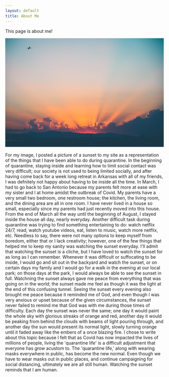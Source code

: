 ```yaml
---
layout: default
title: About Me
---
```


This page is about me!

![sunset](jakob-owens-uWbRcJSJLV8-unsplash.jpg)

For my image, I posted a picture of a sunset to my site as a representation of the things that I have been able to do during quarantine.
In the beginning of quarantine, staying inside and learning how to limit social contact was very difficult; our society is not used
to being limited socially, and after having come back for a week long retreat in Arkansas with all of my friends, I was defnitely not
happy about having to be inside all the time. In March, I had to go back to San Antonio because my parents felt more at ease with my sister 
and I at home amidst the outbreak of Covid. My parents have a very small two bedroom, one restroom house; the kitchen, the living room, and the 
dining area are all in one room. I have never lived in a house so small, especially since my parents had just recently moved into this house. 
From the end of March all the way until the beginning of August, I stayed inside the house all day, nearly everyday. Another difficult task during
quarantine was trying to find something entertaining to do: watch netflix 24/7, read, watch youtube videos, eat, listen to music, watch more netflix,
etc. Needless to say, there were not many options to keep myself from boredom, either that or I lack creativity; however, one of the few things that 
helped me to keep my sanity was watching the sunset everyday. I'll admit that watching the sunset is a cliche, but I have loved to watch the sunset for 
as long as I can remember. Whenever it was difficult or suffocating to be inside, I would go and sit out in the backyard and watch the sunset, or on
certain days my family and I would go for a walk in the evening at our local park; on those days at the park, I would always be able to see the
sunset in full. Watchning the sunset always gave me peace from everything that was going on in the world; the sunset made me feel as though it was
the light at the end of this confusing tunnel. Seeing the sunset every evening also brought me peace because it reminded me of God, and even though I was 
very anxious or upset because of the given circumstances, the sunset never failed to remind me that God was with me during those times of difficulty. Each day
the sunset was never the same; one day it would paint the whole sky with glorious streaks of orange and red, another day it would be peaking from behind the
clouds with beams of light pouring through, and another day the sun would present its normal light, slowly turning orange until it faded away like the embers
of a once blazing fire. I chose to write about this topic because I felt that as Covid has now impacted the lives of millions of people, living the 'quarantine
life' is a difficult adjustment that everyone has grow acustom to. The 'quarantine life,' along with wearing masks everywhere in public, has become the new 
normal. Even though we have to wear masks out in public places, and continue campaigning for social distancing, ultimately we are all still human. Watching
the sunset reminds that I am human.


